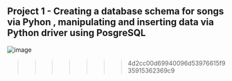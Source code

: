  

## Project 1 - Creating a database schema for songs via Pyhon , manipulating and inserting data  via Python driver using PosgreSQL
![image](https://user-images.githubusercontent.com/7158671/78866949-fa12ee00-7a48-11ea-8e4c-c6e9053524c8.png)
>>>>>>> 4d2cc00d69940096d53976615f935915362369c9



 
 


